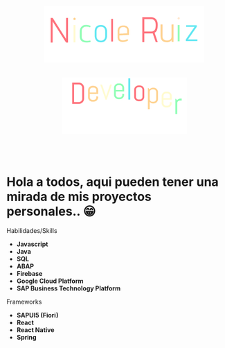 <!--
**Minicoru/Minicoru** is a ✨ _special_ ✨ repository because its `README.md` (this file) appears on your GitHub profile.

Here are some ideas to get you started:

- 🔭 I’m currently working on ...
- 🌱 I’m currently learning ...
- 👯 I’m looking to collaborate on ...
- 🤔 I’m looking for help with ...
- 💬 Ask me about ...
- 📫 How to reach me: ...
- 😄 Pronouns: ...
- ⚡ Fun fact: ...
-->

<div
>
<h1 style="padding: 20px; width: 100%; height: auto; text-align: center">
    <p>
        <img src="./Vanilla-1s-200px.gif" alt="Nicole" /><img src="./Vanilla-1s-170px.gif" alt="Nicole" />
    </p>
    <p><img src="./Vanilla-1s-289px.gif" alt="Developer" /></p>
</h1>
</div>
<h1>Hola a todos, aqui pueden tener una mirada de mis proyectos personales.. 😁</h1>
<div style="display: flexbox; flex-direction: column">
<div style="flex: 1">
    <p>Habilidades/Skills</p>
    <ul>
        <li><b>Javascript</b></li>
        <li><b>Java</b></li>
        <li><b>SQL</b></li>
        <li><b>ABAP</b></li>
        <li><b>Firebase</b></li>
        <li><b>Google Cloud Platform</b></li>
        <li><b>SAP Business Technology Platform</b></li>
        <!-- <li><b>PHP</b></li> -->
        <!-- <li><b>RUBY</b></li> -->
        <!-- <li><b>Python</b></li> -->
    </ul>
</div>
<div style="flex: 1">
    <p>Frameworks</p>
    <ul>
        <li><b>SAPUI5 (Fiori)</b></li>
        <li><b>React</b></li>
        <li><b>React Native</b></li>
        <li><b>Spring</b></li>
    </ul>
</div>
</div>